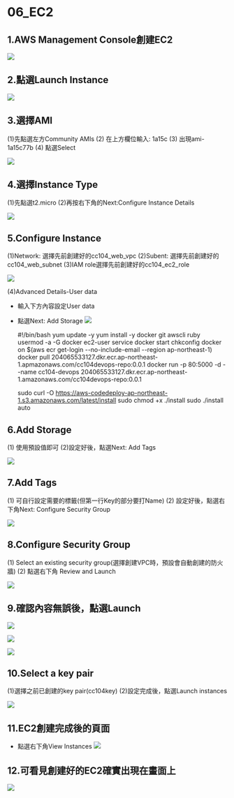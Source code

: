 # 06_EC2

## 1.AWS Management Console創建EC2
![](https://d2mxuefqeaa7sj.cloudfront.net/s_44766B39D1BE4B8BB1DC5E3A308DF38A07E9CA4C84846794E82C5BEE00E3DAC3_1548575979695_Snipaste_2019-01-27_15-54-33.png)

## 2.點選Launch Instance
![](https://d2mxuefqeaa7sj.cloudfront.net/s_44766B39D1BE4B8BB1DC5E3A308DF38A07E9CA4C84846794E82C5BEE00E3DAC3_1548576201124_Snipaste_2019-01-27_16-00-40.png)

## 3.選擇AMI

(1)先點選左方Community AMIs
(2) 在上方欄位輸入: 1a15c
(3) 出現ami-1a15c77b
(4) 點選Select

![](https://d2mxuefqeaa7sj.cloudfront.net/s_55D1D6958FBD50318889E6D97A28D06E26D37985CA8124C172AE8457DB77162F_1548743584211_21.jpg)

## 4.選擇Instance Type

(1)先點選t2.micro
(2)再按右下角的Next:Configure Instance Details

![](https://d2mxuefqeaa7sj.cloudfront.net/s_44766B39D1BE4B8BB1DC5E3A308DF38A07E9CA4C84846794E82C5BEE00E3DAC3_1548580208832_Snipaste_2019-01-27_16-17-35.png)

## 5.Configure Instance

 (1)Network: 選擇先前創建好的cc104_web_vpc
 (2)Subent: 選擇先前創建好的cc104_web_subnet
 (3)IAM role選擇先前創建好的cc104_ec2_role

![](https://d2mxuefqeaa7sj.cloudfront.net/s_44766B39D1BE4B8BB1DC5E3A308DF38A07E9CA4C84846794E82C5BEE00E3DAC3_1548583828905_Snipaste_2019-01-27_17-01-45.png)


(4)Advanced Details-User data

- 輸入下方內容設定User data
- 點選Next: Add Storage
![](https://d2mxuefqeaa7sj.cloudfront.net/s_44766B39D1BE4B8BB1DC5E3A308DF38A07E9CA4C84846794E82C5BEE00E3DAC3_1548580708221_Snipaste_2019-01-27_17-16-24.png)

    #!/bin/bash 
    yum update -y 
    yum install -y docker git awscli ruby 
    usermod -a -G docker ec2-user 
    service docker start 
    chkconfig docker on 
    $(aws ecr get-login --no-include-email --region ap-northeast-1) 
    docker pull 204065533127.dkr.ecr.ap-northeast-1.apmazonaws.com/cc104devops-repo:0.0.1 
    docker run -p 80:5000 -d --name cc104-devops 204065533127.dkr.ecr.ap-northeast-1.amazonaws.com/cc104devops-repo:0.0.1 
    
    sudo curl -O https://aws-codedeploy-ap-northeast-1.s3.amazonaws.com/latest/install 
    sudo chmod +x ./install 
    sudo ./install auto


## 6.Add Storage

(1) 使用預設值即可
(2)設定好後，點選Next: Add Tags

![](https://d2mxuefqeaa7sj.cloudfront.net/s_44766B39D1BE4B8BB1DC5E3A308DF38A07E9CA4C84846794E82C5BEE00E3DAC3_1548580934010_Snipaste_2019-01-27_17-22-08.png)

## 7.Add Tags

(1) 可自行設定需要的標籤(但第一行Key的部分要打Name)
(2) 設定好後，點選右下角Next: Configure Security Group

![](https://d2mxuefqeaa7sj.cloudfront.net/s_44766B39D1BE4B8BB1DC5E3A308DF38A07E9CA4C84846794E82C5BEE00E3DAC3_1548583994742_Snipaste_2019-01-27_17-28-10.png)

## 8.Configure Security Group

(1) Select an existing security group(選擇創建VPC時，預設會自動創建的防火牆)
(2) 點選右下角 Review and Launch

![](https://d2mxuefqeaa7sj.cloudfront.net/s_44766B39D1BE4B8BB1DC5E3A308DF38A07E9CA4C84846794E82C5BEE00E3DAC3_1548585651584_Snipaste_2019-01-27_18-40-28.png)

## 9.確認內容無誤後，點選Launch
![](https://d2mxuefqeaa7sj.cloudfront.net/s_44766B39D1BE4B8BB1DC5E3A308DF38A07E9CA4C84846794E82C5BEE00E3DAC3_1548585856241_Snipaste_2019-01-27_18-42-30.png)

![](https://d2mxuefqeaa7sj.cloudfront.net/s_44766B39D1BE4B8BB1DC5E3A308DF38A07E9CA4C84846794E82C5BEE00E3DAC3_1548585861017_Snipaste_2019-01-27_18-43-18.png)

![](https://d2mxuefqeaa7sj.cloudfront.net/s_44766B39D1BE4B8BB1DC5E3A308DF38A07E9CA4C84846794E82C5BEE00E3DAC3_1548585909766_Snipaste_2019-01-27_18-43-49.png)

## 10.Select a key pair  

(1)選擇之前已創建的key pair(cc104key)
(2)設定完成後，點選Launch instances

![](https://d2mxuefqeaa7sj.cloudfront.net/s_44766B39D1BE4B8BB1DC5E3A308DF38A07E9CA4C84846794E82C5BEE00E3DAC3_1548586004371_Snipaste_2019-01-27_18-46-15.png)

## 11.EC2創建完成後的頁面
- 點選右下角View Instances
![](https://d2mxuefqeaa7sj.cloudfront.net/s_44766B39D1BE4B8BB1DC5E3A308DF38A07E9CA4C84846794E82C5BEE00E3DAC3_1548586166385_Snipaste_2019-01-27_18-49-18.png)

## 
## 12.可看見創建好的EC2確實出現在畫面上
![](https://d2mxuefqeaa7sj.cloudfront.net/s_55D1D6958FBD50318889E6D97A28D06E26D37985CA8124C172AE8457DB77162F_1548820429487_123.jpg)


